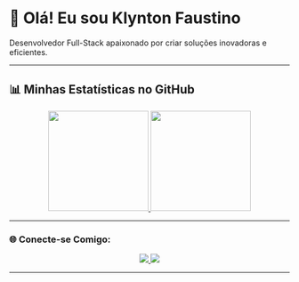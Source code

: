 # 👋 Olá! Eu sou Klynton Faustino
Desenvolvedor Full-Stack apaixonado por criar soluções inovadoras e eficientes.

---

## 📊 Minhas Estatísticas no GitHub
<div align="center">
  <a href="https://github.com/klyntonfaustino">
    <img height="180em" src="https://github-readme-stats.vercel.app/api/username=klyntonfaustino&show_icons=true&theme=dark&include_all_commits=true&count_private=true" />
  </a>
  <img height="180em" src="https://github-readme-stats.vercel.app/api/top-langs/?username=klyntonfaustino&layout=compact&theme=dark" />
</div>

---

### 🌐 Conecte-se Comigo:
<div align="center">
  <a href="mailto:klynton19@gmail.com">
    <img src="https://img.shields.io/badge/Gmail-D14836?style=for-the-badge&logo=gmail&logoColor=white"/>
  </a>
  <a href="https://www.linkedin.com/in/klynton-faustino-a120661a3/" target="_blank">
    <img src="https://img.shields.io/badge/LinkedIn-0A66C2?style=for-the-badge&logo=linkedin&logoColor=white"/>
  </a>
</div>

---
